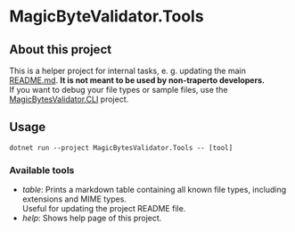 # MagicByteValidator.Tools

## About this project

This is a helper project for internal tasks, e. g. updating the main [README.md](../README.md).
**It is not meant to be used by non-traperto developers.**  
If you want to debug your file types or sample files, use the [MagicBytesValidator.CLI](../MagicBytesValidator.CLI/)
project.

## Usage

```shell
dotnet run --project MagicBytesValidator.Tools -- [tool]
```

### Available tools

- _table_: Prints a markdown table containing all known file types, including extensions and MIME types.  
  Useful for updating the project README file.
- _help_: Shows help page of this project.